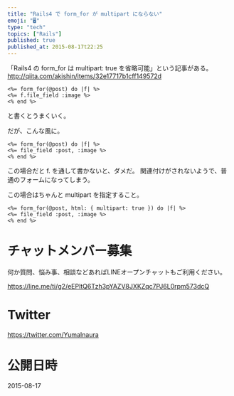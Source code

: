 ```yaml
---
title: "Rails4 で form_for が multipart にならない"
emoji: "🖥"
type: "tech"
topics: ["Rails"]
published: true
published_at: 2015-08-17t22:25
---
```


「Rails4 の form_for は multipart: true を省略可能」という記事がある。
http://qiita.com/akishin/items/32e17717b1cff149572d

```erb
<%= form_for(@post) do |f| %>
<%= f.file_field :image %>
<% end %>
```

と書くとうまくいく。

だが、こんな風に。

```erb
<%= form_for(@post) do |f| %>
<%= file_field :post, :image %>
<% end %>
```

この場合だと f. を通して書かないと、ダメだ。
関連付けがされないようで、普通のフォームになってしまう。

この場合はちゃんと multipart を指定すること。

```erb
<%= form_for(@post, html: { multipart: true }) do |f| %>
<%= file_field :post, :image %>
<% end %>
```








<!-- Update From Qiita API -->

# チャットメンバー募集


何か質問、悩み事、相談などあればLINEオープンチャットもご利用ください。

https://line.me/ti/g2/eEPltQ6Tzh3pYAZV8JXKZqc7PJ6L0rpm573dcQ





# Twitter


https://twitter.com/YumaInaura


<!-- Update From Qiita API -->



# 公開日時

2015-08-17
